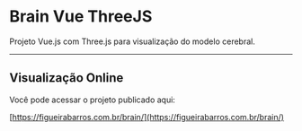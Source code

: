 # Brain Vue ThreeJS

Projeto Vue.js com Three.js para visualização do modelo cerebral.

---

## Visualização Online

Você pode acessar o projeto publicado aqui:

[https://figueirabarros.com.br/brain/](https://figueirabarros.com.br/brain/)
